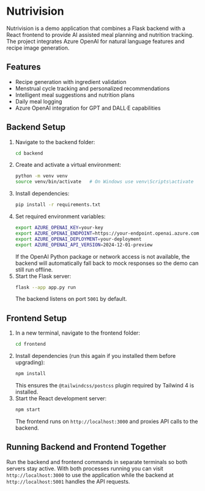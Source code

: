 # Nutrivision

Nutrivision is a demo application that combines a Flask backend with a React frontend to provide AI assisted meal planning and nutrition tracking. The project integrates Azure OpenAI for natural language features and recipe image generation.

## Features
- Recipe generation with ingredient validation
- Menstrual cycle tracking and personalized recommendations
- Intelligent meal suggestions and nutrition plans
- Daily meal logging
- Azure OpenAI integration for GPT and DALL·E capabilities

## Backend Setup
1. Navigate to the backend folder:
   ```bash
   cd backend
   ```
2. Create and activate a virtual environment:
   ```bash
   python -m venv venv
   source venv/bin/activate   # On Windows use venv\Scripts\activate
   ```
3. Install dependencies:
   ```bash
   pip install -r requirements.txt
   ```
4. Set required environment variables:
   ```bash
   export AZURE_OPENAI_KEY=your-key
   export AZURE_OPENAI_ENDPOINT=https://your-endpoint.openai.azure.com/
   export AZURE_OPENAI_DEPLOYMENT=your-deployment
   export AZURE_OPENAI_API_VERSION=2024-12-01-preview
   ```
   If the OpenAI Python package or network access is not available, the
   backend will automatically fall back to mock responses so the demo can
   still run offline.
5. Start the Flask server:
   ```bash
   flask --app app.py run
   ```
   The backend listens on port `5001` by default.

## Frontend Setup
1. In a new terminal, navigate to the frontend folder:
   ```bash
   cd frontend
   ```
2. Install dependencies (run this again if you installed them before upgrading):
   ```bash
   npm install
   ```
   This ensures the `@tailwindcss/postcss` plugin required by Tailwind 4 is installed.
3. Start the React development server:
   ```bash
   npm start
   ```
   The frontend runs on `http://localhost:3000` and proxies API calls to the backend.

## Running Backend and Frontend Together
Run the backend and frontend commands in separate terminals so both servers stay active. With both processes running you can visit `http://localhost:3000` to use the application while the backend at `http://localhost:5001` handles the API requests.

